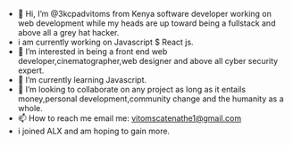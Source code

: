 - 👋 Hi, I’m @3kcpadvitoms from Kenya software developer working on web development while my heads are up toward being a fullstack and above all a grey hat hacker.
- i am currently working on Javascript $ React js.
- 👀 I’m interested in being a front end web developer,cinematographer,web designer and above all cyber security expert.
- 🌱 I’m currently learning Javascript.
- 💞️ I’m looking to collaborate on any project as long as it entails money,personal development,community change and the humanity as a whole.
- 📫 How to reach me email me: vitomscatenathe1@gmail.com
- i joined ALX and am hoping to gain more.   

<!---
3kcpadvitoms/3kcpadvitoms is a ✨ special ✨ repository because its `README.md` (this file) appears on your GitHub profile.
You can click the Preview link to take a look at your changes.
--->
